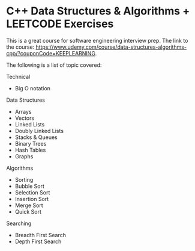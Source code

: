 # C++ Data Structures &amp; Algorithms + LEETCODE Exercises

This is a great course for software engineering interview prep. The link to the course: https://www.udemy.com/course/data-structures-algorithms-cpp/?couponCode=KEEPLEARNING.

The following is a list of topic covered:

Technical
* Big O notation

Data Structures
* Arrays
* Vectors
* Linked Lists
* Doubly Linked Lists
* Stacks & Queues
* Binary Trees
* Hash Tables
* Graphs

Algorithms
* Sorting
* Bubble Sort
* Selection Sort
* Insertion Sort
* Merge Sort
* Quick Sort

Searching
* Breadth First Search
* Depth First Search
